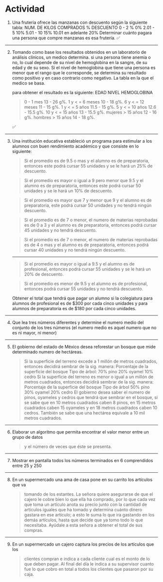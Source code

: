 # Actividad

1. Una frutería ofrece las manzanas con descuento según la siguiente tabla:
   NUM. DE KILOS COMPRADOS % DESCUENTO
   0 - 2 % 0%
   2.01 - 5 10%
   5.01 - 10 15%
   10.01 en adelante 20%
   Determinar cuánto pagara una persona que compre manzanas es esa frutería.
   ✅

---

2. Tomando como base los resultados obtenidos en un laboratorio de análisis clínicos, un medico determina.
   si una persona tiene anemia o no, lo cual depende de su nivel de hemoglobina en la sangre, de su edad y de su sexo. Si el nivel de hemoglobina que tiene una persona es menor que el rango que le corresponde, se determina su resultado como positivo y en caso contrario como negativo. La tabla en la que el medico se basa.

   para obtener el resultado es la siguiente:
   EDAD NIVEL HEMOGLOBINA

   > 0 - 1 mes 13 - 26 g%.
   > 1 y < = 6 meses 10 - 18 g%.
   > 6 y < = 12 meses 11 - 15 g%.
   > 1 y < = 5 años 11.5 - 15 g%.
   > 5 y < = 10 años 12.6 - 15.5 g%.
   > 10 y < = 15 años 13 - 15.5 g%.
   > mujeres > 15 años 12 - 16 g%.
   > hombres > 15 años 14 - 18 g%.

   ✅

---

3. Una institución educativa estableció un programa para estimular a los alumnos con buen
   rendimiento académico y que consiste en lo siguiente:

   > Si el promedio es de 9.5 o mas y el alumno es de preparatoria, entonces este podrá cursar 55 unidades y se le hará un 25% de descuento.

   > Si el promedio es mayor o igual a 9 pero menor que 9.5 y el alumno es de preparatoria, entonces este podrá cursar 50 unidades y se le hará un 10% de descuento.

   > Si el promedio es mayor que 7 y menor que 9 y el alumno es de preparatoria, este podrá cursar 50 unidades y no tendrá ningún descuento.

   > Si el promedio es de 7 o menor, el numero de materias reprobadas es de 0 a 3 y el alumno es de preparatoria, entonces podrá cursar 45 unidades y no tendrá descuento.

   > Si el promedio es de 7 o menor, el numero de materias reprobadas es de 4 o mas y el alumno es de preparatoria, entonces podrá cursar 40 unidades y no tendrá ningún descuento.

   ***

   > Si el promedio es mayor o igual a 9.5 y el alumno es de profesional, entonces podrá cursar 55 unidades y se le hará un 20% de descuento.

   > Si el promedio es menor de 9.5 y el alumno es de profesional, entonces podrá cursar 55 unidades y no tendrá descuento.

   Obtener el total que tendrá que pagar un alumno si la colegiatura para alumnos de profesional es de $300 por cada cinco unidades y para alumnos de preparatoria es de $180 por cada cinco unidades.

---

4. Que lea tres números diferentes y determine el numero medio del conjunto de los tres números (el numero medio es aquel numero que no es ni mayor, ni menor)

---

5. El gobierno del estado de México desea reforestar un bosque que mide determinado numero de hectáreas.
   > Si la superficie del terreno excede a 1 millón de metros cuadrados, entonces decidirá sembrar de la sig.
   > manera:
   > Porcentaje de la superficie del bosque Tipo de árbol:
   > 70% pino
   > 20% oyamel
   > 10% cedro
   > Si la superficie del terreno es menor o igual a un millón de metros cuadrados, entonces decidirá
   > sembrar de la sig. manera:
   > Porcentaje de la superficie del bosque Tipo de árbol
   > 50% pino
   > 30% oyamel
   > 20% cedro
   > El gobierno desea saber el numero de pinos, oyameles y cedros que tendrá que sembrar en el bosque,
   > si se sabe que en 10 metros cuadrados caben 8 pinos, en 15 metros cuadrados caben 15 oyameles
   > y en 18 metros cuadrados caben 10 cedros. También se sabe que una hectárea equivale a 10 mil
   > metros cuadrados.

---

6. Elaborar un algoritmo que permita encontrar el valor menor entre un grupo de datos
   > y el número de veces que éste se presenta.

---

7. Mostrar en pantalla todos los números terminados en 6 comprendidos entre 25 y 250

---

8. En un supermercado una ama de casa pone en su carrito los artículos que va
   > tomando de los estantes. La señora quiere asegurarse de que el cajero le cobre
   > bien lo que ella ha comprado, por lo que cada vez que toma un artículo anota su
   > precio junto con la cantidad de artículos iguales que ha tomado y determina
   > cuánto dinero gastara en ese artículo; a esto le suma lo que ira gastando en los
   > demás artículos, hasta que decide que ya tomo todo lo que necesitaba. Ayúdale
   > a esta señora a obtener el total de sus compras.

---

9. En un supermercado un cajero captura los precios de los artículos que los
   > clientes compran e indica a cada cliente cual es el monto de lo que deben
   > pagar. Al final del día le indica a su supervisor cuanto fue lo que cobro en total a
   > todos los clientes que pasaron por su caja.
